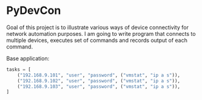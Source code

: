 # PyDevCon

Goal of this project is to illustrate various ways of device connectivity for network automation purposes. I am going to write program that connects to multiple devices, executes set of commands and records output of each command.

Base application:

```python
tasks = [
    ("192.168.9.101", "user", "password", ("vmstat", "ip a s")),
    ("192.168.9.102", "user", "password", ("vmstat", "ip a s")),
    ("192.168.9.103", "user", "password", ("vmstat", "ip a s")),
]

```
